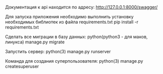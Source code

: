 Документация к api находится по адресу: http://127.0.0.1:8000/swagger/

Для запуска приложения необходимо выполнить установку необходимых библиотек из файла requirements.txt pip install -r requirements.txt

Сделать все миграции в базу данных: python(python3 - для маков, линукса) manage.py migrate

Запустить сервер: python(3) manage.py runserver

Команда для создания суперпользователя: python(3) manage.py createsuperuser
